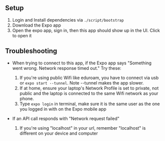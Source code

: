 ## Setup
1. Login and Install dependencies via ```./script/bootstrap```
3. Download the Expo app
4. Open the expo app, sign in, then this app should show up in the UI. Click to open it

## Troubleshooting

- When trying to connect to this app, if the Expo app says "Something went wrong. Network response timed out." Try these:
  1. If you're using public Wifi like eduroam, you have to connect via usb or ```expo start --tunnel```. Note --tunnel makes the app slower.
  2. If at home, ensure your laptop's Network Profile is set to private, not public and the laptop is connected to the same Wifi network as your phone. 
  3. Type ```expo login``` in terminal, make sure it is the same user as the one you logged in with on the Expo mobile app
  
- If an API call responds with "Network request failed"
  1. If you're using "localhost" in your url, remember "localhost" is different on your device and computer